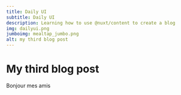 ```yaml
---
title: Daily UI
subtitle: Daily UI
description: Learning how to use @nuxt/content to create a blog
img: dailyui.png
jumboimg: mealtap_jumbo.png
alt: my third blog post
---
```


# My third blog post

Bonjour mes amis